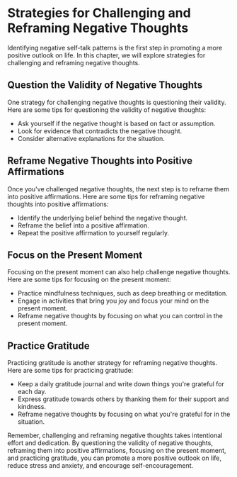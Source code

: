 Strategies for Challenging and Reframing Negative Thoughts
==============================================================================================================

Identifying negative self-talk patterns is the first step in promoting a more positive outlook on life. In this chapter, we will explore strategies for challenging and reframing negative thoughts.

Question the Validity of Negative Thoughts
------------------------------------------

One strategy for challenging negative thoughts is questioning their validity. Here are some tips for questioning the validity of negative thoughts:

* Ask yourself if the negative thought is based on fact or assumption.
* Look for evidence that contradicts the negative thought.
* Consider alternative explanations for the situation.

Reframe Negative Thoughts into Positive Affirmations
----------------------------------------------------

Once you've challenged negative thoughts, the next step is to reframe them into positive affirmations. Here are some tips for reframing negative thoughts into positive affirmations:

* Identify the underlying belief behind the negative thought.
* Reframe the belief into a positive affirmation.
* Repeat the positive affirmation to yourself regularly.

Focus on the Present Moment
---------------------------

Focusing on the present moment can also help challenge negative thoughts. Here are some tips for focusing on the present moment:

* Practice mindfulness techniques, such as deep breathing or meditation.
* Engage in activities that bring you joy and focus your mind on the present moment.
* Reframe negative thoughts by focusing on what you can control in the present moment.

Practice Gratitude
------------------

Practicing gratitude is another strategy for reframing negative thoughts. Here are some tips for practicing gratitude:

* Keep a daily gratitude journal and write down things you're grateful for each day.
* Express gratitude towards others by thanking them for their support and kindness.
* Reframe negative thoughts by focusing on what you're grateful for in the situation.

Remember, challenging and reframing negative thoughts takes intentional effort and dedication. By questioning the validity of negative thoughts, reframing them into positive affirmations, focusing on the present moment, and practicing gratitude, you can promote a more positive outlook on life, reduce stress and anxiety, and encourage self-encouragement.
